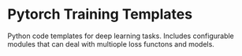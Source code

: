 # Pytorch Training Templates
Python code templates for deep learning tasks. Includes configurable modules that can deal with multiople loss functons and models.
